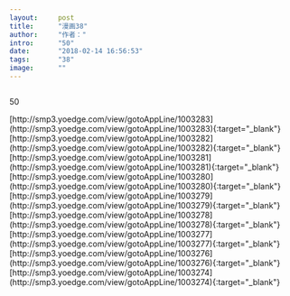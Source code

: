 ```yaml
---
layout:     post
title:      "漫画38"
author:     "作者："
intro:      "50"
date:       "2018-02-14 16:56:53"
tags:       "38"
image:      ""
---
```

<div style="text-align: center">
<p><img src=""/></p>
</div>
<p class="post-meta">
<span>50</span>
</p>
[http://smp3.yoedge.com/view/gotoAppLine/1003283](http://smp3.yoedge.com/view/gotoAppLine/1003283){:target="_blank"}
[http://smp3.yoedge.com/view/gotoAppLine/1003282](http://smp3.yoedge.com/view/gotoAppLine/1003282){:target="_blank"}
[http://smp3.yoedge.com/view/gotoAppLine/1003281](http://smp3.yoedge.com/view/gotoAppLine/1003281){:target="_blank"}
[http://smp3.yoedge.com/view/gotoAppLine/1003280](http://smp3.yoedge.com/view/gotoAppLine/1003280){:target="_blank"}
[http://smp3.yoedge.com/view/gotoAppLine/1003279](http://smp3.yoedge.com/view/gotoAppLine/1003279){:target="_blank"}
[http://smp3.yoedge.com/view/gotoAppLine/1003278](http://smp3.yoedge.com/view/gotoAppLine/1003278){:target="_blank"}
[http://smp3.yoedge.com/view/gotoAppLine/1003277](http://smp3.yoedge.com/view/gotoAppLine/1003277){:target="_blank"}
[http://smp3.yoedge.com/view/gotoAppLine/1003276](http://smp3.yoedge.com/view/gotoAppLine/1003276){:target="_blank"}
[http://smp3.yoedge.com/view/gotoAppLine/1003274](http://smp3.yoedge.com/view/gotoAppLine/1003274){:target="_blank"}


